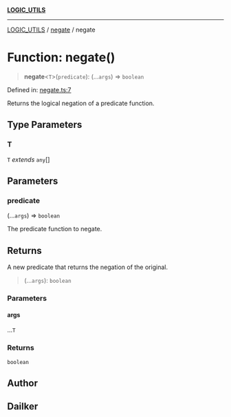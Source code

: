 [**LOGIC_UTILS**](../../README.md)

***

[LOGIC_UTILS](../../README.md) / [negate](../README.md) / negate

# Function: negate()

> **negate**\<`T`\>(`predicate`): (...`args`) => `boolean`

Defined in: [negate.ts:7](https://github.com/dailker/everyutil/blob/54be0bab567ca8e189c5982902c59f3b7981d51d/src/logic/negate.ts#L7)

Returns the logical negation of a predicate function.

## Type Parameters

### T

`T` *extends* `any`[]

## Parameters

### predicate

(...`args`) => `boolean`

The predicate function to negate.

## Returns

A new predicate that returns the negation of the original.

> (...`args`): `boolean`

### Parameters

#### args

...`T`

### Returns

`boolean`

## Author

## Dailker

